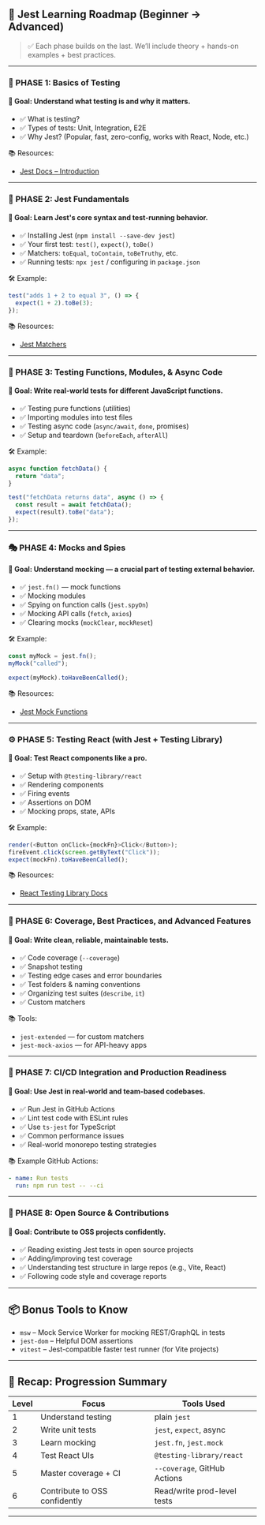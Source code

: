 ## 🧭 Jest Learning Roadmap (Beginner → Advanced)

> ✅ Each phase builds on the last. We’ll include theory + hands-on examples + best practices.

---

### 🔰 PHASE 1: Basics of Testing

#### 🎯 Goal: Understand what testing is and why it matters.

* ✅ What is testing?
* ✅ Types of tests: Unit, Integration, E2E
* ✅ Why Jest? (Popular, fast, zero-config, works with React, Node, etc.)

📚 Resources:

* [Jest Docs – Introduction](https://jestjs.io/docs/getting-started)

---

### 🧪 PHASE 2: Jest Fundamentals

#### 🎯 Goal: Learn Jest's core syntax and test-running behavior.

* ✅ Installing Jest (`npm install --save-dev jest`)
* ✅ Your first test: `test()`, `expect()`, `toBe()`
* ✅ Matchers: `toEqual`, `toContain`, `toBeTruthy`, etc.
* ✅ Running tests: `npx jest` / configuring in `package.json`

🛠 Example:

```js
test("adds 1 + 2 to equal 3", () => {
  expect(1 + 2).toBe(3);
});
```

📚 Resources:

* [Jest Matchers](https://jestjs.io/docs/using-matchers)

---

### 🧩 PHASE 3: Testing Functions, Modules, & Async Code

#### 🎯 Goal: Write real-world tests for different JavaScript functions.

* ✅ Testing pure functions (utilities)
* ✅ Importing modules into test files
* ✅ Testing async code (`async/await`, `done`, promises)
* ✅ Setup and teardown (`beforeEach`, `afterAll`)

🛠 Example:

```js
async function fetchData() {
  return "data";
}

test("fetchData returns data", async () => {
  const result = await fetchData();
  expect(result).toBe("data");
});
```

---

### 🎭 PHASE 4: Mocks and Spies

#### 🎯 Goal: Understand mocking — a crucial part of testing external behavior.

* ✅ `jest.fn()` — mock functions
* ✅ Mocking modules
* ✅ Spying on function calls (`jest.spyOn`)
* ✅ Mocking API calls (`fetch`, `axios`)
* ✅ Clearing mocks (`mockClear`, `mockReset`)

🛠 Example:

```js
const myMock = jest.fn();
myMock("called");

expect(myMock).toHaveBeenCalled();
```

📚 Resources:

* [Jest Mock Functions](https://jestjs.io/docs/mock-functions)

---

### ⚙️ PHASE 5: Testing React (with Jest + Testing Library)

#### 🎯 Goal: Test React components like a pro.

* ✅ Setup with `@testing-library/react`
* ✅ Rendering components
* ✅ Firing events
* ✅ Assertions on DOM
* ✅ Mocking props, state, APIs

🛠 Example:

```js
render(<Button onClick={mockFn}>Click</Button>);
fireEvent.click(screen.getByText("Click"));
expect(mockFn).toHaveBeenCalled();
```

📚 Resources:

* [React Testing Library Docs](https://testing-library.com/docs/react-testing-library/intro/)

---

### 🚦 PHASE 6: Coverage, Best Practices, and Advanced Features

#### 🎯 Goal: Write clean, reliable, maintainable tests.

* ✅ Code coverage (`--coverage`)
* ✅ Snapshot testing
* ✅ Testing edge cases and error boundaries
* ✅ Test folders & naming conventions
* ✅ Organizing test suites (`describe`, `it`)
* ✅ Custom matchers

📚 Tools:

* `jest-extended` — for custom matchers
* `jest-mock-axios` — for API-heavy apps

---

### 🚢 PHASE 7: CI/CD Integration and Production Readiness

#### 🎯 Goal: Use Jest in real-world and team-based codebases.

* ✅ Run Jest in GitHub Actions
* ✅ Lint test code with ESLint rules
* ✅ Use `ts-jest` for TypeScript
* ✅ Common performance issues
* ✅ Real-world monorepo testing strategies

📚 Example GitHub Actions:

```yaml
- name: Run tests
  run: npm run test -- --ci
```

---

### 🚀 PHASE 8: Open Source & Contributions

#### 🎯 Goal: Contribute to OSS projects confidently.

* ✅ Reading existing Jest tests in open source projects
* ✅ Adding/improving test coverage
* ✅ Understanding test structure in large repos (e.g., Vite, React)
* ✅ Following code style and coverage reports

---

## 📦 Bonus Tools to Know

* `msw` – Mock Service Worker for mocking REST/GraphQL in tests
* `jest-dom` – Helpful DOM assertions
* `vitest` – Jest-compatible faster test runner (for Vite projects)

---

## 🔁 Recap: Progression Summary

| Level | Focus                         | Tools Used                   |
| ----- | ----------------------------- | ---------------------------- |
| 1     | Understand testing            | plain `jest`                 |
| 2     | Write unit tests              | `jest`, `expect`, async      |
| 3     | Learn mocking                 | `jest.fn`, `jest.mock`       |
| 4     | Test React UIs                | `@testing-library/react`     |
| 5     | Master coverage + CI          | `--coverage`, GitHub Actions |
| 6     | Contribute to OSS confidently | Read/write prod-level tests  |

---

